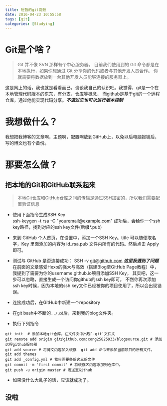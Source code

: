 ```yaml
---
title: 短暂的git捣鼓
date: 2016-04-23 10:55:58
tags: [git]
categories: [Studying]
---
```


# Git是个啥？
> Git 并不像 SVN 那样有个中心服务器。
目前我们使用到的 Git 命令都是在本地执行，如果你想通过 Git 分享你的代码或者与其他开发人员合作。 你就需要将数据放到一台其他开发人员能够连接的服务器上。

这是网上的话，我也就是看看而已，谈谈我自己的认识吧。我觉得，git是一个在本地管理代码版本的东东，有分支，仓库等概念，
而github是基于git的一个远程仓库，通过他能实现代码分享。***不通过它也可以进行版本控制***

<!--more-->

# 我想做什么？
我想把我博客的文章啊，主题啊，配置啊放到GitHub上，以免以后电脑报销后，写的博文也有个备份。

# 那要怎么做？

## 把本地的Git和GitHub联系起来
> 本地Git仓库和GitHub仓库之间的传输是通过SSH加密的，所以我们需要配置验证信息

- 使用下面指令生成SSH Key  
        ssh-keygen -t rsa -C "youremail@example.com"
    成功后，会给你一个ssh key路径，找到对应的ssh key文件(后缀*.pub)

- 来到 GitHub 个人首页，在设置中，添加一个SSH Key。title 可以随便取名字，Key 里面添加的内容为 id_rsa.pub 文件内所有的代码。然后点击 Apply 即可。
- 测试与 GitHub 是否连接成功：
        SSH -v git@github.com
***这里我遇到了问题***
在前面的文章感受Hexo的强大与高效（搭建Blog至GitHub Page教程）中，
我提到了需要为你的username.github.io项目添加SSH Key，
其实吧，这一步可以忽略，直接生成一个访问你github的ssh key即可。
不然你再次添加ssh key时候，因为本地的ssh key文件已经被你的项目使用了，所以会出现错误。
- 连接成功后，在GitHub中新建一个repository 
- 在git bash中不断的`../`,`cd`后，来到我的blog文件夹。
- 执行下列指令
```
git init  # 添加本地git仓库，在文件夹中出现`.git`文件夹
git remote add origin git@github.com:cong25825933/blogsource.git # 添加远程github服务器
git add source # 将博文内容加入缓存  git add 命令来添加当前项目的所有文件。
git add themes
git add _config.yml # 我只需要备份这三份文件
git commit -m 'first commit' # 将缓存区内容添加到仓库中。
git push -u origin master # 发送至Github
```
- 如果没什么大乱子的话，应该就成功了。
## 没啦
